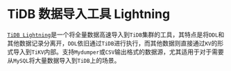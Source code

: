 # TiDB 数据导入工具 Lightning

[`TiDB Lightning`](https://github.com/pingcap/tidb-lightning)是一个将全量数据高速导入到`TiDB`集群的工具，其特点是将`DDL`和其他数据记录分离开，`DDL`依旧通过`TiDB`进行执行，而其他数据则直接通过`KV`的形式导入到`TiKV`内部。支持`Mydumper`或`CSV`输出格式的数据源，尤其适用于对于需要从`MySQL`将大量数据导入到`TiDB`上的场景。
